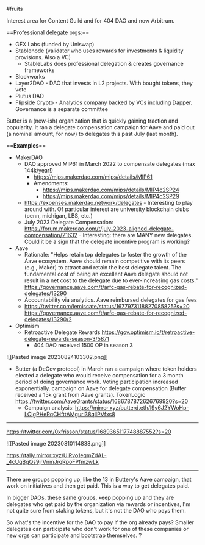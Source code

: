 #fruits  

Interest area for Content Guild and for 404 DAO and now Arbitrum. 

==Professional delegate orgs:==
- GFX Labs (funded by Uniswap)
- Stablenode (validator who uses rewards for investments & liquidity provisions. Also a VC)
	- StableLabs does professional delegation & creates governance frameworks
- Blockworks
- Layer2DAO - DAO that invests in L2 projects. With bought tokens, they vote
- Plutus DAO
- Flipside Crypto - Analytics company backed by VCs including Dapper. Governance is a separate committee 

Butter is a (new-ish) organization that is quickly gaining traction and popularity. It ran a delegate compensation campaign for Aave and paid out (a nominal amount, for now) to delegates this past July (last month). 

==**Examples**==
- MakerDAO
	- DAO approved MIP61 in March 2022 to compensate delegates (max 144k/year!)
		- https://mips.makerdao.com/mips/details/MIP61
		- Amendments:
			- https://mips.makerdao.com/mips/details/MIP4c2SP24
			- https://mips.makerdao.com/mips/details/MIP4c2SP29
	-  https://expenses.makerdao.network/delegates
				- Interesting to play around with. Of particular interest are university blockchain clubs (penn, michigan, LBS, etc.)
	- July 2023 Delegate Compensation: https://forum.makerdao.com/t/july-2023-aligned-delegate-compensation/21632
			- Interesting: there are MANY new delegates. Could it be a sign that the delegate incentive program is working?
- Aave 
	- Rationale: 
		"Helps retain top delegates to foster the growth of the Aave ecosystem. Aave should remain competitive with its peers (e.g., Maker) to attract and retain the best delegate talent. The fundamental cost of being an excellent Aave delegate should not result in a net cost to the delegate due to ever-increasing gas costs." https://governance.aave.com/t/arfc-gas-rebate-for-recognized-delegates/13290
	- Accountability via analytics. Aave reimbursed delegates for gas fees 
	- https://twitter.com/lemiscate/status/1677973118827085825?s=20
		https://governance.aave.com/t/arfc-gas-rebate-for-recognized-delegates/13290/2
- Optimism
	- Retroactive Delegate Rewards https://gov.optimism.io/t/retroactive-delegate-rewards-season-3/5871
		- 404 DAO received 1500 OP in season 3

![[Pasted image 20230824103302.png]]

- Butter (a DeGov protocol) in March ran a campaign where token holders elected a delegate who would receive compensation for a 3 month period of doing governance work. Voting participation increased exponentially. campaign on Aave for delegate compensation (Butter received a 15k grant from Aave grants). TokenLogic  https://twitter.com/AaveGrants/status/1686787872626769920?s=20
	- Campaign analysis: https://mirror.xyz/butterd.eth/l9y6J2YWoHp-LCIgPHeRqCHfttAMguri38qllPVfxs8
----

https://twitter.com/0xfrisson/status/1689365117748887552?s=20

![[Pasted image 20230810114838.png]]

https://tally.mirror.xyz/UiRvo1eqmZdAL-_4cUqBgQs9jrVnmJrqRpoFPfmzwLk

-----
There are groups popping up, like the 13 in Buttery's Aave campaign, that work on initiatives and then get paid. This is a way to get delegates paid. 


In bigger DAOs, these same groups, keep popping up and they are delegates who get paid by the organization via rewards or incentives, I'm not quite sure from staking tokens, but it's not the DAO who pays them. 

So what's the incentive for the DAO to pay if the org already pays? Smaller delegates can participate who don't work for one of these companies or new orgs can participate and bootstrap themselves. ? 

